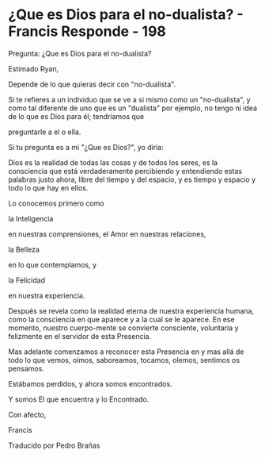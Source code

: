 # ¿Que es Dios para el no-dualista? - Francis Responde - 198 

Pregunta: ¿Que es Dios para el no-dualista? 

Estimado Ryan, 

Depende de lo que quieras decir con "no-dualista". 

Si te refieres a un individuo que se ve a si mismo como un "no-dualista", y como tal diferente de uno que es un "dualista" por ejemplo, no tengo ni idea de lo que es Dios para él; tendríamos que

preguntarle a el o ella.

Si tu pregunta es a mi "¿Que es Dios?", yo diría:

Dios es la realidad de todas las cosas y de todos los seres, es la consciencia que está verdaderamente percibiendo y entendiendo estas palabras justo ahora, libre del tiempo y del espacio, y es tiempo y espacio y todo lo que hay en ellos.

Lo conocemos primero como 

la Inteligencia

 en nuestras comprensiones, el Amor en nuestras relaciones, 

la Belleza

 en lo que contemplamos, y 

la Felicidad

 en nuestra experiencia.

Después se revela como la realidad eterna de nuestra experiencia humana, como la consciencia en que aparece y a la cual se le aparece. En ese momento, nuestro cuerpo-mente se convierte consciente, voluntaria y felizmente en el servidor de esta Presencia.

Mas adelante comenzamos a reconocer esta Presencia en y mas allá de todo lo que vemos, oímos, saboreamos, tocamos, olemos, sentimos os pensamos.

Estábamos perdidos, y ahora somos encontrados.

Y somos El que encuentra y lo Encontrado.

Con afecto,

Francis

Traducido por Pedro Brañas

